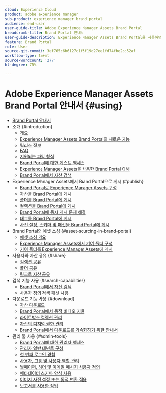 ```yaml
---
cloud: Experience Cloud
product: adobe experience manager
sub-product: experience manager brand portal
audience: end-user
user-guide-title: Adobe Experience Manager Assets Brand Portal
breadcrumb-title: Brand Portal 안내서
user-guide-description: Experience Manager Assets Brand Portal을 사용하면 승인된 브랜드 및 제품 자산을 외부 기관, 파트너, 내부 팀 및 리셀러에 다운로드용으로 안전하게 배포하여 마케팅 요구 사항을 충족할 수 있습니다.
feature: Brand Portal
role: User
source-git-commit: 3ef765c6b6127c1f3f19d27ee1fd74fbe2dc52af
workflow-type: tm+mt
source-wordcount: '277'
ht-degree: 75%

---
```



# Adobe Experience Manager Assets Brand Portal 안내서 {#using}

+ [Brand Portal 안내서](/help/using/home.md)
+ 소개 {#introduction}
   + [개요](/help/using/brand-portal.md)
   + [Experience Manager Assets Brand Portal의 새로운 기능](/help/using/whats-new.md)
   + [릴리스 정보](/help/using/brand-portal-release-notes.md)
   + [FAQ](/help/using/brand-portal-faqs.md)
   + [지원되는 파일 형식](/help/using/brand-portal-supported-formats.md)
   + [Brand Portal에 대한 게스트 액세스](/help/using/guest-access.md)
   + [Experience Manager Assets을 사용한 Brand Portal 이해](https://experienceleague.adobe.com/docs/experience-manager-brand-portal/using/home.html)
   + [Brand Portal에서 자산 검색](/help/using/browse-assets-brand-portal.md)
+ Experience Manager Assets에서 Brand Portal으로 게시 {#publish}
   + [Brand Portal로 Experience Manager Assets 구성](/help/using/configure-aem-assets-with-brand-portal.md)
   + [자산을 Brand Portal에 게시](https://experienceleague.adobe.com/docs/experience-manager-65/assets/brandportal/brand-portal-publish-assets.html)
   + [폴더를 Brand Portal에 게시](https://experienceleague.adobe.com/docs/experience-manager-65/assets/brandportal/brand-portal-publish-folder.html)
   + [컬렉션을 Brand Portal에 게시](https://experienceleague.adobe.com/docs/experience-manager-65/assets/brandportal/brand-portal-publish-collection.html)
   + [Brand Portal에 동시 게시 문제 해결](/help/using/troubleshoot-parallel-publishing.md)
   + [태그를 Brand Portal에 게시](/help/using/brand-portal-publish-tags.md)
   + [사전 설정, 스키마 및 패싯을 Brand Portal에 게시](/help/using/publish-schema-search-facets-presets.md)
+ Brand Portal의 에셋 소싱 {#asset-sourcing-in-brand-portal}
   + [에셋 소싱 개요](/help/using/brand-portal-asset-sourcing.md)
   + [Experience Manager Assets에서 기여 폴더 구성](/help/using/brand-portal-publish-contribution-folder-to-brand-portal.md)
   + [기여 폴더를 Experience Manager Assets에 게시](/help/using/brand-portal-publish-contribution-folder-to-aem-assets.md)
+ 사용자와 자산 공유 {#share}
   + [컬렉션 공유](/help/using/brand-portal-share-collection.md)
   + [폴더 공유](/help/using/brand-portal-sharing-folders.md)
   + [링크로 자산 공유](/help/using/brand-portal-link-share.md)
+ 검색 기능 사용 {#search-capabilities}
   + [Brand Portal에서 자산 검색](/help/using/brand-portal-searching.md)
   + [사용자 정의 검색 패싯 사용](/help/using/brand-portal-search-facets.md)
+ 다운로드 기능 사용 {#download}
   + [자산 다운로드](/help/using/brand-portal-download-assets.md)
   + [Brand Portal에서 동적 비디오 지원](/help/using/dynamic-video-brand-portal.md)
   + [라이트박스 컬렉션 관리](/help/using/brand-portal-light-box.md)
   + [자산의 디지털 권한 관리](/help/using/manage-digital-rights-of-assets.md)
   + [Brand Portal에서 다운로드를 가속화하기 위한 안내서](/help/using/accelerated-download.md)
+ 관리 툴 사용 {#admin-tools}
   + [Brand Portal에 대한 관리자 액세스](/help/using/access-configurations-brand-portal.md)
   + [관리자 일반 테넌트 구성](/help/using/brand-portal-general-configuration.md)
   + [첫 번째 로그인 경험](/help/using/brand-portal-onboarding.md)
   + [사용자, 그룹 및 사용자 역할 관리](/help/using/brand-portal-adding-users.md)
   + [월페이퍼, 헤더 및 이메일 메시지 사용자 정의](/help/using/brand-portal-branding.md)
   + [메타데이터 스키마 양식 사용](/help/using/brand-portal-metadata-schemas.md)
   + [이미지 사전 설정 또는 동적 변환 적용](/help/using/brand-portal-image-presets.md)
   + [보고서를 사용한 작업](/help/using/brand-portal-reports.md)

